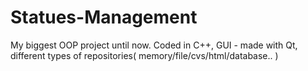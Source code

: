 # Statues-Management
My biggest OOP project until now. Coded in C++, GUI - made with Qt, different types of repositories( memory/file/cvs/html/database..  ) 
